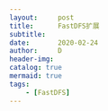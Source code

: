 ```yaml
---
layout:     post
title:      FastDFS扩展
subtitle:
date:       2020-02-24
author:     D
header-img: 
catalog: true
mermaid: true
tags:
    - [FastDFS]
---
```




